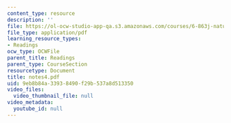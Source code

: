 ```yaml
---
content_type: resource
description: ''
file: https://ol-ocw-studio-app-qa.s3.amazonaws.com/courses/6-863j-natural-language-and-the-computer-representation-of-knowledge-spring-2003/9eb8b84a33938490f29b537a8d513350_notes4.pdf
file_type: application/pdf
learning_resource_types:
- Readings
ocw_type: OCWFile
parent_title: Readings
parent_type: CourseSection
resourcetype: Document
title: notes4.pdf
uid: 9eb8b84a-3393-8490-f29b-537a8d513350
video_files:
  video_thumbnail_file: null
video_metadata:
  youtube_id: null
---
```

